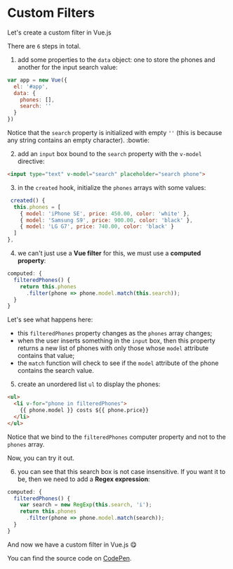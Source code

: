 # Custom Filters

Let's create a custom filter in Vue.js

There are `6` steps in total.

1. add some properties to the `data` object: one to store the phones and another for the input search value:

``` js
var app = new Vue({
  el: '#app',
  data: {
    phones: [],
    search: ''
  }
})
```

Notice that the `search` property is initialized with empty `''` (this is because any string contains an empty character). :bowtie:

2. add an `input` box bound to the `search` property with the `v-model` directive:

``` html
<input type="text" v-model="search" placeholder="search phone">
```

3. in the `created` hook, initialize the `phones` arrays with some values:

``` js
 created() {
  this.phones = [
    { model: 'iPhone SE', price: 450.00, color: 'white' },
    { model: 'Samsung S9', price: 900.00, color: 'black' },
    { model: 'LG G7', price: 740.00, color: 'black' }
  ]
},
```

4. we can't just use a **Vue filter** for this, we must use a **computed property**:

``` js
computed: {
  filteredPhones() {
    return this.phones
      .filter(phone => phone.model.match(this.search));
  }
}
```

Let's see what happens here: 
- this `filteredPhones` property changes as the `phones` array changes;
- when the user inserts something in the `input` box, then this property returns a new list of phones with only those whose `model` attribute contains that value;
- the `match` function will check to see if the `model` attribute of the phone contains the search value.

5. create an unordered list `ul` to display the phones:

``` html
<ul>
  <li v-for="phone in filteredPhones">
    {{ phone.model }} costs ${{ phone.price}}
  </li>
</ul>
```

Notice that we bind to the `filteredPhones` computer property and not to the `phones` array.

Now, you can try it out.

6. you can see that this search box is not case insensitive. If you want it to be, then we need to add a **Regex expression**:

``` js {3, 5}
computed: {
  filteredPhones() {
    var search = new RegExp(this.search, 'i');
    return this.phones
      .filter(phone => phone.model.match(search));
  }
}
```

And now we have a custom filter in Vue.js :yum:

You can find the source code on [CodePen](https://codepen.io/danielsimi/pen/YLdPrd).
